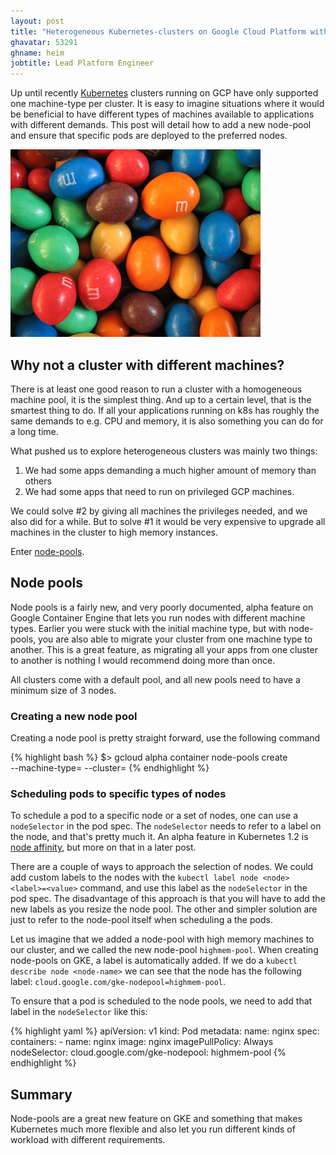 ```yaml
---
layout: post
title: "Heterogeneous Kubernetes-clusters on Google Cloud Platform with node-pools"
ghavatar: 53291
ghname: heim
jobtitle: Lead Platform Engineer
---
```


Up until recently <a href="https://k8s.io/">Kubernetes</a> clusters running on GCP have only supported one machine-type per cluster. It is easy to imagine situations where it would be beneficial to have different types of machines available to applications with different demands. This post will detail how to add a new node-pool and ensure that specific pods are deployed to the preferred nodes.

<img src="/images/heterokube/eminems.png" alt="k8s logo" width="400px">

## Why not a cluster with different machines?

There is at least one good reason to run a cluster with a homogeneous machine pool, it is the simplest thing. And up to a certain level, that is the smartest thing to do. If all your applications running on k8s has roughly the same demands to e.g. CPU and memory, it is also something you can do for a long time.

What pushed us to explore heterogeneous clusters was mainly two things:
1. We had some apps demanding a much higher amount of memory than others
2. We had some apps that need to run on privileged GCP machines.

We could solve #2 by giving all machines the privileges needed, and we also did for a while. But to solve #1 it would be very expensive to upgrade all machines in the cluster to high memory instances.

Enter [node-pools](https://cloud.google.com/sdk/gcloud/reference/alpha/container/node-pools/).

## Node pools

Node pools is a fairly new, and very poorly documented, alpha feature on Google Container Engine that lets you run nodes with different machine types. Earlier you were stuck with the initial machine type, but with node-pools, you are also able to migrate your cluster from one machine type to another. 
This is a great feature, as migrating all your apps from one cluster to another is nothing I would recommend doing more than once.

All clusters come with a default pool, and all new pools need to have a minimum size of 3 nodes.

### Creating a new node pool

Creating a node pool is pretty straight forward, use the following command 

{% highlight bash %}
  $> gcloud alpha container node-pools create <name-of-pool> \
  --machine-type=<machine-type> --cluster=<name-of-cluster>
{% endhighlight %}

### Scheduling pods to specific types of nodes

To schedule a pod to a specific node or a set of nodes, one can use a `nodeSelector` in the pod spec. The `nodeSelector` needs to refer to a label on the node, and that's pretty much it. An alpha feature in Kubernetes 1.2 is [node affinity](https://github.com/kubernetes/kubernetes/blob/release-1.2/docs/design/nodeaffinity.md), but more on that in a later post.

There are a couple of ways to approach the selection of nodes. We could add custom labels to the nodes with the `kubectl label node <node> <label>=<value>` command, and use this label as the `nodeSelector` in the pod spec. The disadvantage of this approach is that you will have to add the new labels as you resize the node pool. The other and simpler solution are just to refer to the node-pool itself when scheduling a the pods.

Let us imagine that we added a node-pool with high memory machines to our cluster, and we called the new node-pool `highmem-pool`. When creating node-pools on GKE, a label is automatically added. If we do a `kubectl describe node <node-name>` we can see that the node has the following label: `cloud.google.com/gke-nodepool=highmem-pool`.

To ensure that a pod is scheduled to the node pools, we need to add that label in the `nodeSelector` like this:

{% highlight yaml %}
  apiVersion: v1
  kind: Pod
  metadata:
    name: nginx
   spec:
    containers:
    - name: nginx
      image: nginx
      imagePullPolicy: Always
    nodeSelector:
      cloud.google.com/gke-nodepool: highmem-pool
{% endhighlight %}

## Summary

Node-pools are a great new feature on GKE and something that makes Kubernetes much more flexible and also let you run different kinds of workload with different requirements.

